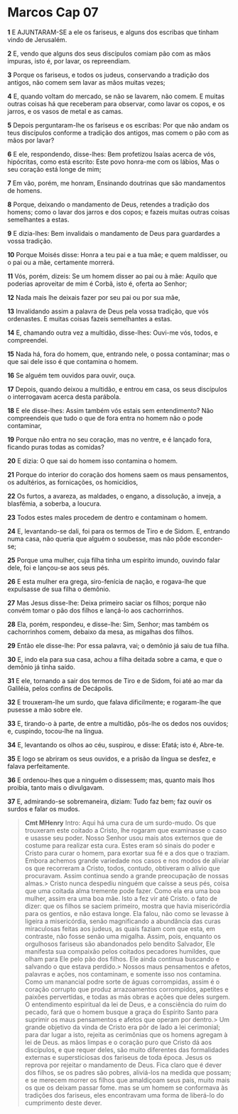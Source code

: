 # Marcos Cap 07

**1** 	E AJUNTARAM-SE a ele os fariseus, e alguns dos escribas que tinham vindo de Jerusalém.

**2** 	E, vendo que alguns dos seus discípulos comiam pão com as mãos impuras, isto é, por lavar, os repreendiam.

**3** 	Porque os fariseus, e todos os judeus, conservando a tradição dos antigos, não comem sem lavar as mãos muitas vezes;

**4** 	E, quando voltam do mercado, se não se lavarem, não comem. E muitas outras coisas há que receberam para observar, como lavar os copos, e os jarros, e os vasos de metal e as camas.

**5** 	Depois perguntaram-lhe os fariseus e os escribas: Por que não andam os teus discípulos conforme a tradição dos antigos, mas comem o pão com as mãos por lavar?

**6** 	E ele, respondendo, disse-lhes: Bem profetizou Isaías acerca de vós, hipócritas, como está escrito: Este povo honra-me com os lábios, Mas o seu coração está longe de mim;

**7** 	Em vão, porém, me honram, Ensinando doutrinas que são mandamentos de homens.

**8** 	Porque, deixando o mandamento de Deus, retendes a tradição dos homens; como o lavar dos jarros e dos copos; e fazeis muitas outras coisas semelhantes a estas.

**9** 	E dizia-lhes: Bem invalidais o mandamento de Deus para guardardes a vossa tradição.

**10** 	Porque Moisés disse: Honra a teu pai e a tua mãe; e quem maldisser, ou o pai ou a mãe, certamente morrerá.

**11** 	Vós, porém, dizeis: Se um homem disser ao pai ou à mãe: Aquilo que poderias aproveitar de mim é Corbã, isto é, oferta ao Senhor;

**12** 	Nada mais lhe deixais fazer por seu pai ou por sua mãe,

**13** 	Invalidando assim a palavra de Deus pela vossa tradição, que vós ordenastes. E muitas coisas fazeis semelhantes a estas.

**14** 	E, chamando outra vez a multidão, disse-lhes: Ouvi-me vós, todos, e compreendei.

**15** 	Nada há, fora do homem, que, entrando nele, o possa contaminar; mas o que sai dele isso é que contamina o homem.

**16** 	Se alguém tem ouvidos para ouvir, ouça.

**17** 	Depois, quando deixou a multidão, e entrou em casa, os seus discípulos o interrogavam acerca desta parábola.

**18** 	E ele disse-lhes: Assim também vós estais sem entendimento? Não compreendeis que tudo o que de fora entra no homem não o pode contaminar,

**19** 	Porque não entra no seu coração, mas no ventre, e é lançado fora, ficando puras todas as comidas?

**20** 	E dizia: O que sai do homem isso contamina o homem.

**21** 	Porque do interior do coração dos homens saem os maus pensamentos, os adultérios, as fornicações, os homicídios,

**22** 	Os furtos, a avareza, as maldades, o engano, a dissolução, a inveja, a blasfêmia, a soberba, a loucura.

**23** 	Todos estes males procedem de dentro e contaminam o homem.

**24** 	E, levantando-se dali, foi para os termos de Tiro e de Sidom. E, entrando numa casa, não queria que alguém o soubesse, mas não pôde esconder-se;

**25** 	Porque uma mulher, cuja filha tinha um espírito imundo, ouvindo falar dele, foi e lançou-se aos seus pés.

**26** 	E esta mulher era grega, siro-fenícia de nação, e rogava-lhe que expulsasse de sua filha o demônio.

**27** 	Mas Jesus disse-lhe: Deixa primeiro saciar os filhos; porque não convém tomar o pão dos filhos e lançá-lo aos cachorrinhos.

**28** 	Ela, porém, respondeu, e disse-lhe: Sim, Senhor; mas também os cachorrinhos comem, debaixo da mesa, as migalhas dos filhos.

**29** 	Então ele disse-lhe: Por essa palavra, vai; o demônio já saiu de tua filha.

**30** 	E, indo ela para sua casa, achou a filha deitada sobre a cama, e que o demônio já tinha saído.

**31** 	E ele, tornando a sair dos termos de Tiro e de Sidom, foi até ao mar da Galiléia, pelos confins de Decápolis.

**32** 	E trouxeram-lhe um surdo, que falava dificilmente; e rogaram-lhe que pusesse a mão sobre ele.

**33** 	E, tirando-o à parte, de entre a multidão, pôs-lhe os dedos nos ouvidos; e, cuspindo, tocou-lhe na língua.

**34** 	E, levantando os olhos ao céu, suspirou, e disse: Efatá; isto é, Abre-te.

**35** 	E logo se abriram os seus ouvidos, e a prisão da língua se desfez, e falava perfeitamente.

**36** 	E ordenou-lhes que a ninguém o dissessem; mas, quanto mais lhos proibia, tanto mais o divulgavam.

**37** 	E, admirando-se sobremaneira, diziam: Tudo faz bem; faz ouvir os surdos e falar os mudos.


> **Cmt MHenry** Intro: Aqui há uma cura de um surdo-mudo. Os que trouxeram este coitado a Cristo, lhe rogaram que examinasse o caso e usasse seu poder. Nosso Senhor usou mais atos externos que de costume para realizar esta cura. Estes eram só sinais do poder e Cristo para curar o homem, para exortar sua fé e a dos que o traziam. Embora achemos grande variedade nos casos e nos modos de aliviar os que recorreram a Cristo, todos, contudo, obtiveram o alívio que procuravam. Assim continua sendo a grande preocupação de nossas almas.> Cristo nunca despediu ninguém que caísse a seus pés, coisa que uma coitada alma tremente pode fazer. Como ela era uma boa mulher, assim era uma boa mãe. Isto a fez vir até Cristo. o fato de dizer: que os filhos se saciem primeiro, mostra que havia misericórdia para os gentios, e não estava longe. Ela falou, não como se levasse à ligeira a misericórdia, senão magnificando a abundância das curas miraculosas feitas aos judeus, as quais faziam com que esta, em contraste, não fosse senão uma migalha. Assim, pois, enquanto os orgulhosos fariseus são abandonados pelo bendito Salvador, Ele manifesta sua compaixão pelos coitados pecadores humildes, que olham para Ele pelo pão dos filhos. Ele ainda continua buscando e salvando o que estava perdido.> Nossos maus pensamentos e afetos, palavras e ações, nos contaminam, e somente isso nos contamina. Como um manancial podre sorte de águas corrompidas, assim é o coração corrupto que produz arrazoamentos corrompidos, apetites e paixões pervertidas, e todas as más obras e ações que deles surgem. O entendimento espiritual da lei de Deus, e a consciência do ruim do pecado, fará que o homem busque a graça do Espírito Santo para suprimir os maus pensamentos e afetos que operam por dentro.> Um grande objetivo da vinda de Cristo era pôr de lado a lei cerimonial; para dar lugar a isto, rejeita as cerimônias que os homens agregam à lei de Deus. as mãos limpas e o coração puro que Cristo dá aos discípulos, e que requer deles, são muito diferentes das formalidades externas e supersticiosas dos fariseus de toda época. Jesus os reprova por rejeitar o mandamento de Deus. Fica claro que é dever dos filhos, se os padres são pobres, aliviá-los na medida que possam; e se merecem morrer os filhos que amaldiçoam seus pais, muito mais os que os deixam passar fome. mas se um homem se conformava às tradições dos fariseus, eles encontravam uma forma de liberá-lo do cumprimento deste dever.